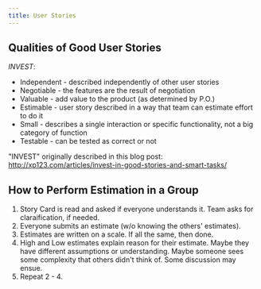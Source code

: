```yaml
---
title: User Stories
---
```



## Qualities of Good User Stories

_INVEST_:
* Independent - described independently of other user stories
* Negotiable - the features are the result of negotiation
* Valuable - add value to the product (as determined by P.O.)
* Estimable - user story described in a way that team can estimate effort to do it
* Small - describes a single interaction or specific functionality, not a big category of function
* Testable - can be tested as correct or not

"INVEST" originally described in this blog post:
http://xp123.com/articles/invest-in-good-stories-and-smart-tasks/


## How to Perform Estimation in a Group

1. Story Card is read and asked if everyone understands it.  Team asks for claraification, if needed. 
2. Everyone submits an estimate (w/o knowing the others' estimates).
3. Estimates are written on a scale.  If all the same, then done.
4. High and Low estimates explain reason for their estimate.  Maybe they have different assumptions or understanding.  Maybe someone sees some complexity that others didn't think of.  Some discussion may ensue.
5. Repeat 2 - 4.

